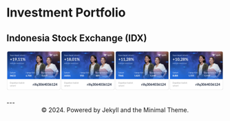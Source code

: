 # Investment Portfolio

## Indonesia Stock Exchange (IDX)

<center><img src="images/stocks.jpg"/></center>
<br>
---
<center>© 2024. Powered by Jekyll and the Minimal Theme.</center>
